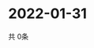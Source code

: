 # 2022-01-31
  共 0条

  <!-- BEGIN -->
  <!-- 最后更新时间Mon Jan 31 2022 23:04:13 GMT+0000 (Coordinated Universal Time) -->
  
  <!-- END -->
  
  